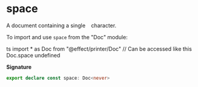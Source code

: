 # space

A document containing a single ` ` character.

To import and use `space` from the "Doc" module:

ts
import \* as Doc from "@effect/printer/Doc"
// Can be accessed like this
Doc.space
undefined

**Signature**

```ts
export declare const space: Doc<never>
```
